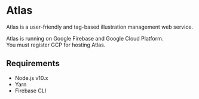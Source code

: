 # Atlas

Atlas is a user-friendly and tag-based illustration management web service.

Atlas is running on Google Firebase and Google Cloud Platform.  
You must register GCP for hosting Atlas.


## Requirements

* Node.js v10.x
* Yarn
* Firebase CLI

